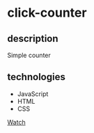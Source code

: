 # click-counter

## description

Simple counter 

## technologies

- JavaScript
- HTML
- CSS

[Watch](https://deborodina.github.io/click-counter/)
